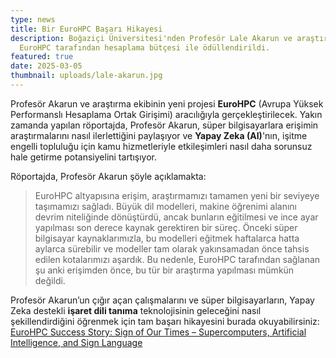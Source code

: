 ```yaml
---
type: news
title: Bir EuroHPC Başarı Hikayesi
description: Boğaziçi Üniversitesi'nden Profesör Lale Akarun ve araştırma ekibi,
  EuroHPC tarafından hesaplama bütçesi ile ödüllendirildi.
featured: true
date: 2025-03-05
thumbnail: uploads/lale-akarun.jpg
---
```

Profesör Akarun ve araştırma ekibinin yeni projesi **EuroHPC** (Avrupa Yüksek Performanslı Hesaplama Ortak Girişimi) aracılığıyla gerçekleştirilecek. Yakın zamanda yapılan röportajda, Profesör Akarun, süper bilgisayarlara erişimin araştırmalarını nasıl ilerlettiğini paylaşıyor ve **Yapay Zeka (AI)**'nın, işitme engelli topluluğu için kamu hizmetleriyle etkileşimleri nasıl daha sorunsuz hale getirme potansiyelini tartışıyor.

Röportajda, Profesör Akarun şöyle açıklamakta:

> EuroHPC altyapısına erişim, araştırmamızı tamamen yeni bir seviyeye taşımamızı sağladı. Büyük dil modelleri, makine öğrenimi alanını devrim niteliğinde dönüştürdü, ancak bunların eğitilmesi ve ince ayar yapılması son derece kaynak gerektiren bir süreç. Önceki süper bilgisayar kaynaklarımızla, bu modelleri eğitmek haftalarca hatta aylarca sürebilir ve modeller tam olarak yakınsamadan önce tahsis edilen kotalarımızı aşardık. Bu nedenle, EuroHPC tarafından sağlanan şu anki erişimden önce, bu tür bir araştırma yapılması mümkün değildi.

Profesör Akarun’un çığır açan çalışmalarını ve süper bilgisayarların, Yapay Zeka destekli **işaret dili tanıma** teknolojisinin geleceğini nasıl şekillendirdiğini öğrenmek için tam başarı hikayesini burada okuyabilirsiniz:\
[EuroHPC Success Story: Sign of Our Times – Supercomputers, Artificial Intelligence, and Sign Language](https://eurohpc-ju.europa.eu/eurohpc-success-story-sign-our-times-supercomputers-artificial-intelligence-and-sign-language_en)

